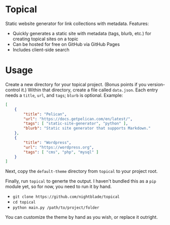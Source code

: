 # Topical

Static website generator for link collections with metadata. Features:

- Quickly generates a static site with metadata (tags, blurb, etc.) for creating topical sites on a topic
- Can be hosted for free on GitHub via GitHub Pages
- Includes client-side search

# Usage

Create a new directory for your topical project. (Bonus points if you version-control it.) Within that directory, create a file called `data.json`. Each entry needs a `title`, `url`, and `tags`; `blurb` is optional. Example:

```json
[
    {
        "title": "Pelican",
        "url": "https://docs.getpelican.com/en/latest/",
        "tags": [ "static-site-generator", "python" ],
        "blurb": "Static site generator that supports Markdown."
    },
    {
        "title": "Wordpress",
        "url": "https://wordpress.org",
        "tags": [ "cms", "php", "mysql" ]
    }
]
```

Next, copy the `default-theme` directory from `topical` to your project root.

Finally, run `topical` to generte the output.  I haven't bundled this as a `pip` module yet, so for now, you need to run it by hand.

- `git clone https://github.com/nightblade/topical`
- `cd topical`
- `python main.py /path/to/project/folder`

You can customize the theme by hand as you wish, or replace it outright.